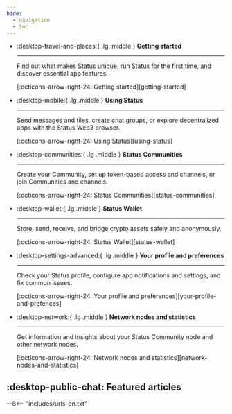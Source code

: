 ```yaml
---
hide:
  - navigation
  - toc
---
```


<div class="grid cards" markdown>

-   :desktop-travel-and-places:{ .lg .middle } **Getting started**

    ---

    Find out what makes Status unique, run Status for the first time, and discover essential app features.

    [:octicons-arrow-right-24: Getting started][getting-started]

-   :desktop-mobile:{ .lg .middle } **Using Status**

    ---

    Send messages and files, create chat groups, or explore decentralized apps with the Status Web3 browser.

    [:octicons-arrow-right-24: Using Status][using-status]

-   :desktop-communities:{ .lg .middle } **Status Communities**

    ---

    Create your Community, set up token-based access and channels, or join Communities and channels.

    [:octicons-arrow-right-24: Status Communities][status-communities]

-   :desktop-wallet:{ .lg .middle } **Status Wallet**

    ---

    Store, send, receive, and bridge crypto assets safely and anonymously.

    [:octicons-arrow-right-24: Status Wallet][status-wallet]

-   :desktop-settings-advanced:{ .lg .middle } **Your profile and preferences**

    ---

    Check your Status profile, configure app notifications and settings, and fix common issues.

    [:octicons-arrow-right-24: Your profile and preferences][your-profile-and-prefences]

-   :desktop-network:{ .lg .middle } **Network nodes and statistics**

    ---

    Get information and insights about your Status Community node and other network nodes.

    [:octicons-arrow-right-24: Network nodes and statistics][network-nodes-and-statistics]

</div>

## :desktop-public-chat: Featured articles

--8<-- "includes/urls-en.txt"
